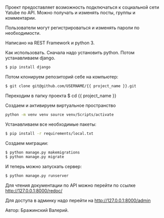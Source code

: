 Проект предоставляет возможность подключаться к социальной сети Yatube по API.
Можно получать и изменять посты, группы и комментарии.

Пользователи могут регистрироваться и изменять пароли по необходимости.

Написано на REST Framework и python 3.

Как использовать. Сначала надо установить python. Потом устанавливаем django.
```BASH
$ pip install django
```
Потом клонируем репозиторий себе на компьютер:
```BASH
$ git clone git@github.com/USERNAME/{{ project_name }}.git
```
Переходим в папку проекта $ cd {{ project_name }}

Создаем и активируем виртуальное пространство
```BASH
python -m venv venv source venv/Scripts/activate
```
Устанавливаем все необходимые пакеты:
```BASH
$ pip install -r requirements/local.txt
```
Создаем миграции:
```BASH
$ python manage.py makemigrations
$ python manage.py migrate
```
И теперь можно запускать сервер:
```BASH
$ python manage.py runserver
```
Для чтения документации по API можно перейти по ссылке http://127.0.0.1:8000/redoc/

Для доступа в админку надо перейти на http://127.0.0.1:8000/admin

Автор: Бражинский Валерий.


